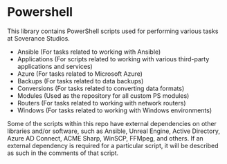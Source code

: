 # Powershell

This library contains PowerShell scripts used for performing various tasks at Soverance Studios.

- Ansible
	(For tasks related to working with Ansible)
- Applications
	(For scripts related to working with various third-party applications and services)
- Azure
	(For tasks related to Microsoft Azure)
- Backups
	(For tasks related to data backups)
- Conversions
	(For tasks related to converting data formats)
- Modules
	(Used as the repository for all custom PS modules)
- Routers
	(For tasks related to working with network routers)
- Windows
	(For tasks related to working with Windows environments)

Some of the scripts within this repo have external dependencies on other libraries and/or software, such as Ansible, Unreal Engine, Active Directory, Azure AD Connect, ACME Sharp, WinSCP, FFMpeg, and others.  If an external dependency is required for a particular script, it will be described as such in the comments of that script.